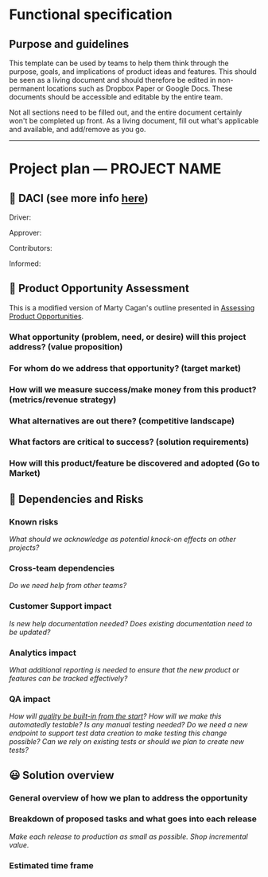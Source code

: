 # Functional specification

## Purpose and guidelines

This template can be used by teams to help them think through the purpose, goals, and implications of product ideas and features. This should be seen as a living document and should therefore be edited in non-permanent locations such as Dropbox Paper or Google Docs. These documents should be accessible and editable by the entire team.

Not all sections need to be filled out, and the entire document certainly won't be completed up front. As a living document, fill out what's applicable and available, and add/remove as you go.

***

# Project plan — PROJECT NAME

## 🎯 DACI (see more info [here](daci.md))

Driver:

Approver:

Contributors:

Informed:


## 🚀 Product Opportunity Assessment

This is a modified version of Marty Cagan's outline presented in [Assessing Product Opportunities](https://svpg.com/assessing-product-opportunities/).

### What opportunity (problem, need, or desire) will this project address? (value proposition)


### For whom do we address that opportunity? (target market)


### How will we measure success/make money from this product? (metrics/revenue strategy)


### What alternatives are out there? (competitive landscape)


### What factors are critical to success? (solution requirements)


### How will this product/feature be discovered and adopted (Go to Market)


## 😬 Dependencies and Risks

### Known risks

_What should we acknowledge as potential knock-on effects on other projects?_


### Cross-team dependencies

_Do we need help from other teams?_


### Customer Support impact

_Is new help documentation needed? Does existing documentation need to be updated?_


### Analytics impact

_What additional reporting is needed to ensure that the new product or features can be tracked effectively?_


### QA impact

_How will [quality be built-in from the start](https://deming.org/inspection-is-too-late-the-quality-good-or-bad-is-already-in-the-product/)? How will we make this automatedly testable? Is any manual testing needed? Do we need a new endpoint to support test data creation to make testing this change possible? Can we rely on existing tests or should we plan to create new tests?_


## 😃 Solution overview

### General overview of how we plan to address the opportunity


### Breakdown of proposed tasks and what goes into each release

_Make each release to production as small as possible. Shop incremental value._


### Estimated time frame
